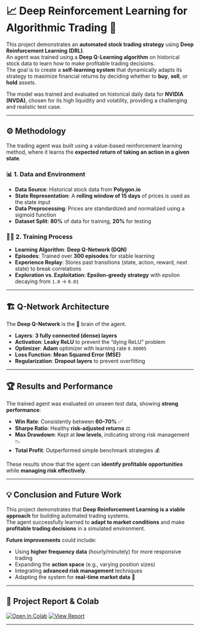 # 📈 Deep Reinforcement Learning for Algorithmic Trading 🤖

This project demonstrates an **automated stock trading strategy** using **Deep Reinforcement Learning (DRL)**.  
An agent was trained using a **Deep Q-Learning algorithm** on historical stock data to learn how to make profitable trading decisions.  
The goal is to create a **self-learning system** that dynamically adapts its strategy to maximize financial returns by deciding whether to **buy**, **sell**, or **hold** assets.

The model was trained and evaluated on historical daily data for **NVIDIA (NVDA)**, chosen for its high liquidity and volatility, providing a challenging and realistic test case.

---

## ⚙️ Methodology

The trading agent was built using a value-based reinforcement learning method, where it learns the **expected return of taking an action in a given state**.

### 📊 1. Data and Environment
* **Data Source**: Historical stock data from **Polygon.io**  
* **State Representation**: A **rolling window of 15 days** of prices is used as the state input  
* **Data Preprocessing**: Prices are standardized and normalized using a sigmoid function  
* **Dataset Split**: **80%** of data for training, **20%** for testing  

### 🏋️‍♂️ 2. Training Process
* **Learning Algorithm**: **Deep Q-Network (DQN)**  
* **Episodes**: Trained over **300 episodes** for stable learning  
* **Experience Replay**: Stores past transitions (state, action, reward, next state) to break correlations  
* **Exploration vs. Exploitation**: **Epsilon-greedy strategy** with epsilon decaying from `1.0` → `0.01`  

---

## 🏗️ Q-Network Architecture

The **Deep Q-Network** is the 🧠 brain of the agent.  

* **Layers**: **3 fully connected (dense) layers**  
* **Activation**: **Leaky ReLU** to prevent the “dying ReLU” problem  
* **Optimizer**: **Adam** optimizer with learning rate `0.00005`  
* **Loss Function**: **Mean Squared Error (MSE)**  
* **Regularization**: **Dropout layers** to prevent overfitting  

---

## 🏆 Results and Performance

The trained agent was evaluated on unseen test data, showing **strong performance**:  

* **Win Rate**: Consistently between **60–70%** ✅  
* **Sharpe Ratio**: Healthy **risk-adjusted returns** ⚖️  
* **Max Drawdown**: Kept at **low levels**, indicating strong risk management 📉  
* **Total Profit**: Outperformed simple benchmark strategies 💰  

These results show that the agent can **identify profitable opportunities** while **managing risk effectively**.

---

## 💡 Conclusion and Future Work

This project demonstrates that **Deep Reinforcement Learning is a viable approach** for building automated trading systems.  
The agent successfully learned to **adapt to market conditions** and make **profitable trading decisions** in a simulated environment.

**Future improvements** could include:  
* Using **higher frequency data** (hourly/minutely) for more responsive trading  
* Expanding the **action space** (e.g., varying position sizes)  
* Integrating **advanced risk management** techniques  
* Adapting the system for **real-time market data** 🚀  

---
## 📄 Project Report & Colab
[![Open In Colab](https://colab.research.google.com/assets/colab-badge.svg)](https://colab.research.google.com/drive/1XgHF7jBear0og38RSdF2Ll_S0yp2LqhM?usp=sharing)
[![View Report](https://img.shields.io/badge/View%20Report-PDF-blue)](https://github.com/Jedin16Styris/Reinforcement-Learning/blob/main/Reinforcement%20learning%20In%20trading%20CnO.pdf)

 

---
